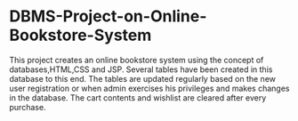 # DBMS-Project-on-Online-Bookstore-System
This project creates an online bookstore system using the concept of databases,HTML,CSS and JSP.
Several tables have been created in this database to this end.
The tables are updated regularly based on the new user registration or when admin exercises his privileges and makes changes in the database.
The cart contents and wishlist are cleared after every purchase.
